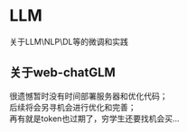 # LLM
关于LLM\NLP\DL等的微调和实践
## 关于web-chatGLM 
很遗憾暂时没有时间部署服务器和优化代码；  
后续将会另寻机会进行优化和完善；  
再有就是token也过期了，穷学生还要找机会买...
